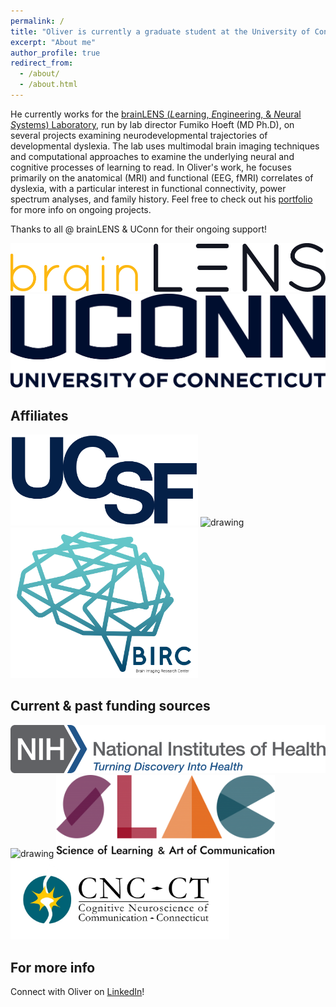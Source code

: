 ```yaml
---
permalink: /
title: "Oliver is currently a graduate student at the University of Connecticut, working at the forefront of interdisciplinary research in neuroimaging and translational neuroscience"
excerpt: "About me"
author_profile: true
redirect_from: 
  - /about/
  - /about.html
---
```


He currently works for the [brainLENS (*L*earning, *E*ngineering, & *N*eural *S*ystems) Laboratory](https://www.brainlens.org/), run by lab director Fumiko Hoeft (MD Ph.D), on several projects examining neurodevelopmental trajectories of developmental dyslexia. The lab uses multimodal brain imaging techniques and computational approaches to examine the underlying neural and cognitive processes of learning to read. In Oliver's work, he focuses primarily on the anatomical (MRI) and functional (EEG, fMRI) correlates of dyslexia, with a particular interest in functional connectivity, power spectrum analyses, and family history. Feel free to check out his [portfolio](https://ohmlasnick.github.io/portfolio/) for more info on ongoing projects.

Thanks to all @ brainLENS & UConn for their ongoing support!

![ ](/images/UCSF-Brain_Lens_Logo_1_(white_bkg).png)
![ ](/images/uconn-wordmark-stacked-blue.png)

Affiliates
------
<img src="/images/ucsf-logo-dark-blue.png" alt="drawing" width="300"/> <img src="/images/haskins_logo.png" alt="drawing" width="400"/> <img src="/images/color_transparent.png" alt="drawing" width="300"/>


Current & past funding sources
------
<img src="/images/nih-logo-color.png" alt="drawing" width="550"/> <img src="/images/NSF_Official_logo_High_Res_1200ppi.png" alt="drawing" width="150"/>
<img src="/images/SLAC-logo.png" alt="drawing" width="350"/> <img src="/images/CNC-CT-logo.png" alt="drawing" width="350"/>

For more info
------

Connect with Oliver on [LinkedIn](https://www.linkedin.com/in/ohmlasnick/)!
